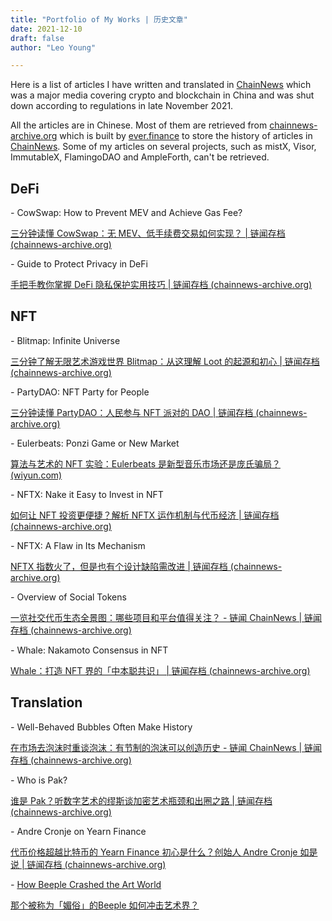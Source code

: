 ```yaml
---
title: "Portfolio of My Works | 历史文章"
date: 2021-12-10
draft: false
author: "Leo Young"

---
```


Here is a list of articles I have written and translated in [ChainNews](chainnews.com) which was a major media covering crypto and blockchain in China and was shut down according to regulations in late November 2021. 

All the articles are in Chinese. Most of them are retrieved from [chainnews-archive.org](chainnews-archive.org) which is built by [ever.finance](ever.finance) to store the history of articles in [ChainNews](chainnews.com). Some of my articles on several projects, such as mistX, Visor, ImmutableX, FlamingoDAO and AmpleForth, can't be retrieved. 



## DeFi

*-* CowSwap: How to Prevent MEV and Achieve Gas Fee?

[三分钟读懂 CowSwap：无 MEV、低手续费交易如何实现？ | 链闻存档 (chainnews-archive.org)](https://chainnews-archive.org/posts/932772886953/)

*-* Guide to Protect Privacy in DeFi

[手把手教你掌握 DeFi 隐私保护实用技巧 | 链闻存档 (chainnews-archive.org)](https://chainnews-archive.org/posts/067898554550/)



## NFT

*-* Blitmap: Infinite Universe

[三分钟了解无限艺术游戏世界 Blitmap：从这理解 Loot 的起源和初心 | 链闻存档 (chainnews-archive.org)](https://chainnews-archive.org/posts/999964197837/)

*-* PartyDAO: NFT Party for People

[三分钟读懂 PartyDAO：人民参与 NFT 派对的 DAO | 链闻存档 (chainnews-archive.org)](https://chainnews-archive.org/posts/220780432099/) 

*-* Eulerbeats: Ponzi Game or New Market

[算法与艺术的 NFT 实验：Eulerbeats 是新型音乐市场还是庞氏骗局？ (wiyun.com)](http://www.wiyun.com/index.php?option=com_content&view=article&id=1380:nft-eulerbeats&catid=2&Itemid=118)

*-* NFTX: Nake it Easy to Invest in NFT

[如何让 NFT 投资更便捷？解析 NFTX 运作机制与代币经济 | 链闻存档 (chainnews-archive.org)](https://chainnews-archive.org/posts/708910918545/)

*-* NFTX: A Flaw in Its Mechanism

[NFTX 指数火了，但是也有个设计缺陷需改进 | 链闻存档 (chainnews-archive.org)](https://chainnews-archive.org/posts/633066053913/)

*-* Overview of Social Tokens

[一览社交代币生态全景图：哪些项目和平台值得关注？ - 链闻 ChainNews | 链闻存档 (chainnews-archive.org)](https://chainnews-archive.org/posts/454359502334/)

*-* Whale: Nakamoto Consensus in NFT

[Whale：打造 NFT 界的「中本聪共识」 | 链闻存档 (chainnews-archive.org)](https://chainnews-archive.org/posts/107017088571/)



## Translation

*-* Well-Behaved Bubbles Often Make History

[在市场去泡沫时重谈泡沫：有节制的泡沫可以创造历史 - 链闻 ChainNews | 链闻存档 (chainnews-archive.org)](https://chainnews-archive.org/posts/978607839796/)

*-* Who is Pak?

[谁是 Pak？听数字艺术的缪斯谈加密艺术瓶颈和出圈之路 | 链闻存档 (chainnews-archive.org)](https://chainnews-archive.org/posts/620437341573/)

*-* Andre Cronje on Yearn Finance

[代币价格超越比特币的 Yearn Finance 初心是什么？创始人 Andre Cronje 如是说 | 链闻存档 (chainnews-archive.org)](https://chainnews-archive.org/posts/590887708648/)

*-* [How Beeple Crashed the Art World](https://www.newyorker.com/tech/annals-of-technology/how-beeple-crashed-the-art-world)

[那个被称为「媚俗」的Beeple 如何冲击艺术界？](https://mp.weixin.qq.com/s/q_HmeBiaexau19VcF9823w)



